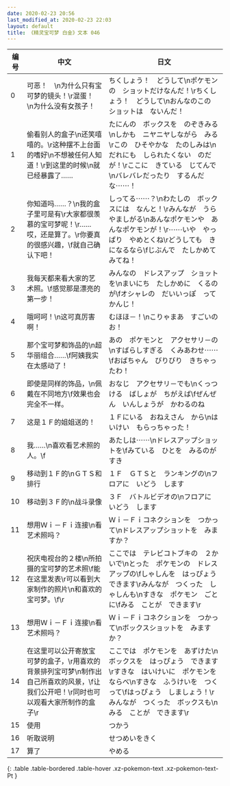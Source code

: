 ```yaml
---
date: 2020-02-23 20:56
last_modified_at: 2020-02-23 22:03
layout: default
title: 《精灵宝可梦 白金》文本 046
---
```

| 编号 | 中文 | 日文 |
| ---- | ---- | ---- |
| 0 | 可恶！　\n为什么只有宝可梦的镜头！\r混蛋！　\n为什么没有女孩子！ | ちくしょう！　どうして\nポケモンの　ショットだけなんだ！\rちくしょう！　どうして\nおんなのこの　ショットは　ないんだ！ |
| 1 | 偷看别人的盒子\n还笑嘻嘻的。\r这种摆不上台面的嗜好\n不想被任何人知道！\r到这里的时候\n就已经暴露了…… | たにんの　ボックスを　のぞきみる\nしかも　ニヤニヤしながら　みる\rこの　ひそやかな　たのしみは\nだれにも　しられたくない　のだが！\rここに　きている　じてんで\nバレバレだったり　するんだな⋯⋯！ |
| 2 | 你知道吗……？\n我的盒子里可是有\r大家都很羡慕的宝可梦呢！\r……哎，还是算了。\r你要真的很感兴趣，\f就自己确认下吧！ | しってる⋯⋯？\nわたしの　ボックスには　なんと！\rみんなが　うらやましがる\nあんなポケモンや　あんなポケモンが！\r⋯⋯いや　やっぱり　やめとくね\rどうしても　きになるなら\fじぶんで　たしかめて　みてね！ |
| 3 | 我每天都来看大家的艺术照。\f感觉那是漂亮的第一步！ | みんなの　ドレスアップ　ショットを\nまいにち　たしかめに　くるのが\fオシャレの　だいいっぽ　ってかんじ！ |
| 4 | 哦呵呵！\n这可真厉害啊！ | むほほ－！\nこりゃまあ　すごいのお！ |
| 5 | 那个宝可梦和饰品的\n超华丽组合……\f阿姨我实在太感动了！ | あの　ポケモンと　アクセサリ－の\nすばらしすぎる　くみあわせ⋯⋯\fおばちゃん　びりびり　きちゃったわ！ |
| 6 | 即使是同样的饰品，\n佩戴在不同地方\f效果也会完全不一样。 | おなじ　アクセサリ－でも\nくっつける　ばしょが　ちがえば\fぜんぜん　いんしょうが　かわるのね |
| 7 | 这是１Ｆ的姐姐送的！ | １Ｆにいる　おねえさん　から\nはいけい　もらっちゃった！ |
| 8 | 我……\n喜欢看艺术照的人。\f | あたしは⋯⋯\nドレスアップショットを\fみている　ひとを　みるのが　すき |
| 9 | 移动到１Ｆ的\nＧＴＳ和排行 | １Ｆ　ＧＴＳと　ランキングの\nフロアに　いどう　します |
| 10 | 移动到３Ｆ的\n战斗录像 | ３Ｆ　バトルビデオの\nフロアに　いどう　します |
| 11 | 想用Ｗｉ－Ｆｉ连接\n看艺术照吗？ | Ｗｉ－Ｆｉコネクションを　つかって\nドレスアップショットを　みますか？ |
| 12 | 祝庆电视台的２楼\n所拍摄的宝可梦的艺术照\f能在这里发表\r可以看到大家制作的照片\n和喜欢的宝可梦。\f\r | ここでは　テレビコトブキの　２かいで\nとった　ポケモンの　ドレスアップの\fしゃしんを　はっぴょう　できます\rみんなが　つくった　しゃしんも\nすきな　ポケモン　ごとに\fみる　ことが　できます\r |
| 13 | 想用Ｗｉ－Ｆｉ连接\n看艺术照吗？ | Ｗｉ－Ｆｉコネクションを　つかって\nボックスショットを　みますか？ |
| 14 | 在这里可以公开寄放宝可梦的盒子，\r用喜欢的背景排列宝可梦\n制作出自己所喜欢的风景，\f让我们公开吧！\r同时也可以观看大家所制作的盒子\r | ここでは　ポケモンを　あずけた\nボックスを　はっぴょう　できます\rすきな　はいけいに　ポケモンをならべ\nすきな　ふうけいを　つくって\fはっぴょう　しましょう！\rみんなが　つくった　ボックスも\nみる　ことが　できます\r |
| 15 | 使用 | つかう |
| 16 | 听取说明 | せつめいをきく |
| 17 | 算了 | やめる |
{: .table .table-bordered .table-hover .xz-pokemon-text .xz-pokemon-text-Pt }